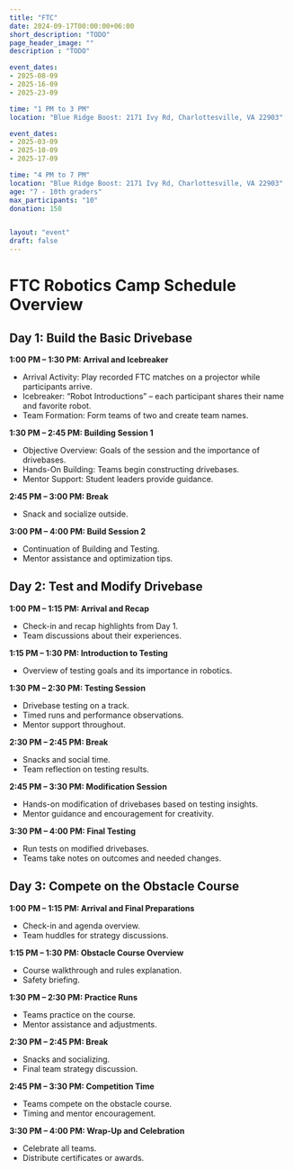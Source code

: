```yaml
---
title: "FTC"
date: 2024-09-17T00:00:00+06:00
short_description: "TODO"
page_header_image: ""
description : "TODO"

event_dates: 
- 2025-08-09
- 2025-16-09
- 2025-23-09

time: "1 PM to 3 PM"
location: "Blue Ridge Boost: 2171 Ivy Rd, Charlottesville, VA 22903"

event_dates:
- 2025-03-09
- 2025-10-09
- 2025-17-09

time: "4 PM to 7 PM"
location: "Blue Ridge Boost: 2171 Ivy Rd, Charlottesville, VA 22903"
age: "7 - 10th graders"
max_participants: "10"
donation: 150


layout: "event"
draft: false
---
```


<!-- Time: 1 pm - 5 pm
Date: 11, 13, 15 of August 
Max participants: 10
Supplies Needed:  3 Rev Starter Bots Kit and 2 GoBilda Sets
Age: 7-10th graders
Entry Fee: $150
Leader Board: https://keepthescore.com/board/msmmwrskhpklr  -->

<h1>FTC Robotics Camp Schedule Overview</h1>

<div class="day-section">
  <h2>Day 1: Build the Basic Drivebase</h2>

  <div class="time-slot">
    <strong>1:00 PM – 1:30 PM: Arrival and Icebreaker</strong>
    <ul>
      <li>Arrival Activity: Play recorded FTC matches on a projector while participants arrive.</li>
      <li>Icebreaker: “Robot Introductions” – each participant shares their name and favorite robot.</li>
      <li>Team Formation: Form teams of two and create team names.</li>
    </ul>
  </div>

  <div class="time-slot">
    <strong>1:30 PM – 2:45 PM: Building Session 1</strong>
    <ul>
      <li>Objective Overview: Goals of the session and the importance of drivebases.</li>
      <li>Hands-On Building: Teams begin constructing drivebases.</li>
      <li>Mentor Support: Student leaders provide guidance.</li>
    </ul>
  </div>

  <div class="time-slot break">
    <strong>2:45 PM – 3:00 PM: Break</strong>
    <ul>
      <li>Snack and socialize outside.</li>
    </ul>
  </div>

  <div class="time-slot">
    <strong>3:00 PM – 4:00 PM: Build Session 2</strong>
    <ul>
      <li>Continuation of Building and Testing.</li>
      <li>Mentor assistance and optimization tips.</li>
    </ul>
  </div>
</div>

<div class="day-section">
  <h2>Day 2: Test and Modify Drivebase</h2>

  <div class="time-slot">
    <strong>1:00 PM – 1:15 PM: Arrival and Recap</strong>
    <ul>
      <li>Check-in and recap highlights from Day 1.</li>
      <li>Team discussions about their experiences.</li>
    </ul>
  </div>

  <div class="time-slot">
    <strong>1:15 PM – 1:30 PM: Introduction to Testing</strong>
    <ul>
      <li>Overview of testing goals and its importance in robotics.</li>
    </ul>
  </div>

  <div class="time-slot">
    <strong>1:30 PM – 2:30 PM: Testing Session</strong>
    <ul>
      <li>Drivebase testing on a track.</li>
      <li>Timed runs and performance observations.</li>
      <li>Mentor support throughout.</li>
    </ul>
  </div>

  <div class="time-slot break">
    <strong>2:30 PM – 2:45 PM: Break</strong>
    <ul>
      <li>Snacks and social time.</li>
      <li>Team reflection on testing results.</li>
    </ul>
  </div>

  <div class="time-slot">
    <strong>2:45 PM – 3:30 PM: Modification Session</strong>
    <ul>
      <li>Hands-on modification of drivebases based on testing insights.</li>
      <li>Mentor guidance and encouragement for creativity.</li>
    </ul>
  </div>

  <div class="time-slot">
    <strong>3:30 PM – 4:00 PM: Final Testing</strong>
    <ul>
      <li>Run tests on modified drivebases.</li>
      <li>Teams take notes on outcomes and needed changes.</li>
    </ul>
  </div>
</div>

<div class="day-section">
  <h2>Day 3: Compete on the Obstacle Course</h2>

  <div class="time-slot">
    <strong>1:00 PM – 1:15 PM: Arrival and Final Preparations</strong>
    <ul>
      <li>Check-in and agenda overview.</li>
      <li>Team huddles for strategy discussions.</li>
    </ul>
  </div>

  <div class="time-slot">
    <strong>1:15 PM – 1:30 PM: Obstacle Course Overview</strong>
    <ul>
      <li>Course walkthrough and rules explanation.</li>
      <li>Safety briefing.</li>
    </ul>
  </div>

  <div class="time-slot">
    <strong>1:30 PM – 2:30 PM: Practice Runs</strong>
    <ul>
      <li>Teams practice on the course.</li>
      <li>Mentor assistance and adjustments.</li>
    </ul>
  </div>

  <div class="time-slot break">
    <strong>2:30 PM – 2:45 PM: Break</strong>
    <ul>
      <li>Snacks and socializing.</li>
      <li>Final team strategy discussion.</li>
    </ul>
  </div>

  <div class="time-slot">
    <strong>2:45 PM – 3:30 PM: Competition Time</strong>
    <ul>
      <li>Teams compete on the obstacle course.</li>
      <li>Timing and mentor encouragement.</li>
    </ul>
  </div>

  <div class="time-slot">
    <strong>3:30 PM – 4:00 PM: Wrap-Up and Celebration</strong>
    <ul>
      <li>Celebrate all teams.</li>
      <li>Distribute certificates or awards.</li>
    </ul>
  </div>
</div>

